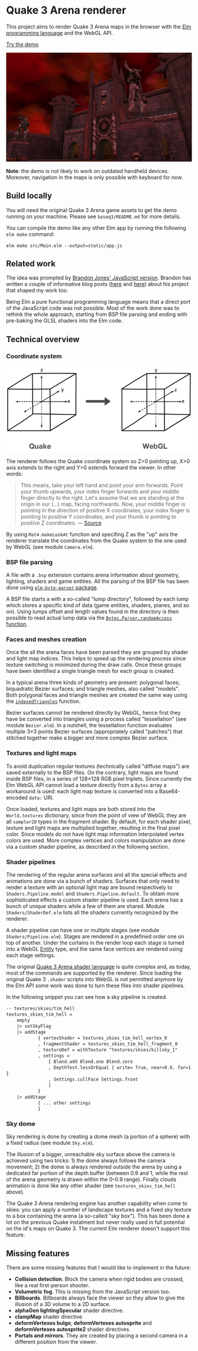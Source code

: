 # Quake 3 Arena renderer

This project aims to render Quake 3 Arena maps in the browser with the [Elm programming language][5] and the WebGL API.

[Try the demo][demo]

![Sample Q3dm1 rendering](./static/screenshot.jpg)

**Note**: the demo is not likely to work on outdated handheld devices. Moreover, navigation in the maps is only possible with keyboard for now.

## Build locally 

You will need the original Quake 3 Arena game assets to get the demo running on your machine. Please see `baseq3/README.md` for more details. 

You can compile the demo like any other Elm app by running the following `elm make` command:

```
elm make src/Main.elm --output=static/app.js
```

## Related work

The idea was prompted by [Brandon Jones' JavaScript version][2]. Brandon has written a couple of informative blog posts ([here][3] and [here][4]) about his project that shaped my work too. 

Being Elm a pure functional programming language means that a direct port of the JavaScript code was not possible. Most of the work done was to rethink the whole approach, starting from BSP file parsing and ending with pre-baking the GLSL shaders into the Elm code. 

## Technical overview

### Coordinate system

![Quake and WebGL coordinate systems](./static/diag-1.png)

The renderer follows the Quake coordinate system so Z>0 pointing up, X>0 axis extends to the right and Y>0 estends forward the viewer. In other words:

> This means, take your left hand and point your arm forwards. Point your thumb upwards, your index finger forwards and your middle finger directly to the right. Let's assume that we are standing at the origin in our (...) map, facing northwards. Now, your middle finger is pointing in the direction of positive X coordinates, your index finger is pointing to positive Y coordinates, and your thumb is pointing to positive Z coordinates. — [Source][1]

By using `Mat4.makeLookAt` function and specifing Z as the "up" axis the renderer translate the coordinates from the Quake system to the one used by WebGL (see module `Camera.elm`). 

### BSP file parsing 

A file with a `.bsp` extension contains arena information about geometry, lighting, shaders and game entities. All the parsing of the BSP file has been done using [`elm-byte-parser` package][7]. 

A BSP file starts a with a so-called "lump directory", followed by each lump which stores a specific kind of data (game entities, shaders, planes, and so on). Using lumps offset and length values found in the directory is then possible to read actual lump data via the [`Bytes.Parser.randomAccess` function][8].

### Faces and meshes creation 

Once the all the arena faces have been parsed they are grouped by shader and light map indices. This helps to speed up the rendering process since texture switching is minimized during the draw calls. Once these groups have been identified  a single triangle mesh for each group is created.

In a typical arena three kinds of geometry are present: polygonal faces; biquadratic Bezier surfaces; and triangle meshes, also called "models". Both polygonal faces and triangle meshes are created the same way using the [`indexedTriangles`][9] function. 

Bezier surfaces cannot be rendered directly by WebGL, hence first they have be converted into triangles using a process called "tessellation" (see module `Bezier.elm`). In a nutshell, the tessellation function evaluates multiple 3×3 points Bezier surfaces (appropriately called "patches") that stitched together make a bigger and more complex Bezier surface. 


### Textures and light maps

To avoid duplication regular textures (technically called "diffuse maps") are saved externally to the BSP files. On the contrary, light maps are found inside BSP files, in a series of 128×128 RGB pixel triplets. Since currently the Elm WebGL API cannot load a texture directly from a `Bytes` array a workaround is used: each light map texture is converted into a Base64-encoded `data:` URI. 

Once loaded, textures and light maps are both stored into the `World.textures` dictionary, since from the point of view of WebGL they are all `sampler2D` types in the fragment shader. By default, for each shader pixel, texture and light maps are multiplied together, resulting in the final pixel color. Since models do not have light map information interpolated vertex colors are used. More complex vertices and colors manipulation are done via a custom shader pipeline, as described in the following section. 


### Shader pipelines 

The rendering of the regular arena surfaces and all the special effects and animations are done via a bunch of shaders. Surfaces that only need to render a texture with an optional light map are bound respectively to `Shaders.Pipeline.model` and `Shaders.Pipeline.default`. To obtain more sophisticated effects a custom shader pipeline is used. Each arena has a bunch of unique shaders while a few of them are shared. Module `Shaders/ShaderDef.elm` lists all the shaders currently recognized by the renderer.

A shader pipeline can have one or multiple stages (see module `Shaders/Pipeline.elm`). Stages are rendered in a predefined order one on top of another. Under the curtains in the render loop each stage is turned into a WebGL [Entity][e] type, and the same face vertices are rendered using each stage settings.

The original [Quake 3 Arena shader language][6] is quite complex and, as today, most of the commands are supported by the renderer. Since loading the original Quake 3 `.shader` scripts into WebGL is not permitted anymore by the Elm API some work was done to turn these files into shader pipelines.

In the following snippet you can see how a sky pipeline is created.

```
-- textures/skies/tim_hell
textures_skies_tim_hell = 
    empty
    |> setSkyFlag
    |> addStage
            { vertexShader = textures_skies_tim_hell_vertex_0
            , fragmentShader = textures_skies_tim_hell_fragment_0
            , textureDef = withTexture "textures/skies/killsky_1"
            , settings =
                [ Blend.add Blend.one Blend.zero
                , DepthTest.lessOrEqual { write= True, near=0.9, far=1 }
                , Settings.cullFace Settings.front
                ]
            }
    |> addStage
            { ... other settings
            }
```

### Sky dome

Sky rendering is done by creating a dome mesh (a portion of a sphere) with a fixed radius (see module `Sky.elm`). 

The illusion of a bigger, unreachable sky surface above the camera is achieved using two tricks: 1) the dome always follows the camera movement; 2) the dome is always rendered outside the arena by using a dedicated far portion of the depth buffer (between 0.9 and 1, while the rest of the arena geometry is drawn within the 0–0.9 range). Finally clouds animation is done like any other shader (see `textures_skies_tim_hell` above).  

The Quake 3 Arena rendering engine has another capability when come to skies: you can apply a number of landscape textures and a fixed sky texture to a box containing the arena (a so-called "sky box"). This has been done a lot on the previous Quake instalment but never really used in full potential on the id's maps on Quake 3. The current Elm renderer doesn't support this feature.


## Missing features 

There are some missing features that I would like to implement in the future: 

* **Collision detection**. Block the camera when rigid bodies are crossed, like a real first-person shooter.
* **Volumetric fog**. This is missing from the JavaScript version too. 
* **Billboards**. Billboards always face the viewer so they allow to give the illusion of a 3D volume to a 2D surface.
* **alphaGen lightingSpecular** shader directive. 
* **clampMap** shader directive.
* **deformVertexes bulge**, **deformVertexes autosprite** and **deformVertexes autosprite2** shader directives.
* **Portals and mirrors**. They are created by placing a second camera in a different position from the viewer.

[1]: https://wiki.ioquake3.org/Vectors
[2]: https://github.com/toji/webgl-quake3
[3]: https://blog.tojicode.com/2010/08/rendering-quake-3-maps-with-webgl-tech.html
[4]: https://blog.tojicode.com/2012/06/webgl-quake-3-2-years-later.html
[5]: https://elm-lang.org
[demo]: http://lab.passiomatic.com/quake3/
[e]: https://package.elm-lang.org/packages/elm-explorations/webgl/latest/WebGL#Entity
[6]: http://toolz.nexuizninjaz.com/shader/
[7]: https://package.elm-lang.org/packages/zwilias/elm-bytes-parser/latest/
[8]: https://package.elm-lang.org/packages/zwilias/elm-bytes-parser/latest/Bytes-Parser#randomAccess
[9]: https://package.elm-lang.org/packages/elm-explorations/webgl/latest/WebGL#indexedTriangles